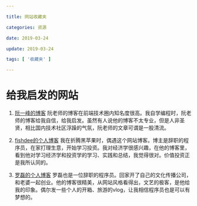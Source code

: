 ```yaml
---

title: 网站收藏夹

categories: 资源

date: 2019-03-24

update: 2019-03-24

tags: [ '收藏夹' ]

---
```


# 给我启发的网站

1. [阮一峰的博客](http://www.ruanyifeng.com/home.html)
阮老师的博客在前端技术圈内知名度很高。我自学编程时，阮老师的博客给我自信，给我启发。虽然有人说他的博客不太专业，但是人非圣贤，相比国内技术社区浮躁的气氛，阮老师的文章可谓是一股清流。

2. [fishdee的个人博客](https://fishedee.com/)
我在折腾黑苹果时，偶遇这个网站博客。博主是辞职的程序员，在家打理生意，开始学习投资。我对经济学很感兴趣，在他的博客里，看到他对学习经济学和投资学的学习、实践和总结，我觉得很对。价值投资正是我所认同的。

3. [罗磊的个人博客](https://luolei.org/)
罗磊也是一位辞职的程序员。回家开了自己的文化传播公司，和老婆一起创业。他的博客很精美，从网站风格看得出，文艺的极客，是他给我的印象。偶尔发一些个人的开箱、旅游的vlog，让我相信程序员也是可以有梦想的。
<!--stackedit_data:
eyJoaXN0b3J5IjpbLTQ4ODU3NjA1Nl19
-->